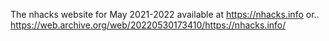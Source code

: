 The nhacks website for May 2021-2022 available at https://nhacks.info 
or.. https://web.archive.org/web/20220530173410/https://nhacks.info/
